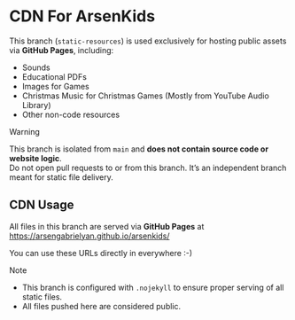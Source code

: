# CDN For ArsenKids

This branch (`static-resources`) is used exclusively for hosting public assets via **GitHub Pages**, including:
- Sounds
- Educational PDFs
- Images for Games
- Christmas Music for Christmas Games (Mostly from YouTube Audio Library)
- Other non-code resources

> [!WARNING]
> This branch is isolated from `main` and **does not contain source code or website logic**.  
> Do not open pull requests to or from this branch. It’s an independent branch meant for static file delivery.

## CDN Usage
All files in this branch are served via **GitHub Pages** at https://arsengabrielyan.github.io/arsenkids/

You can use these URLs directly in everywhere :-)

> [!NOTE]  
> - This branch is configured with `.nojekyll` to ensure proper serving of all static files.
> - All files pushed here are considered public.
